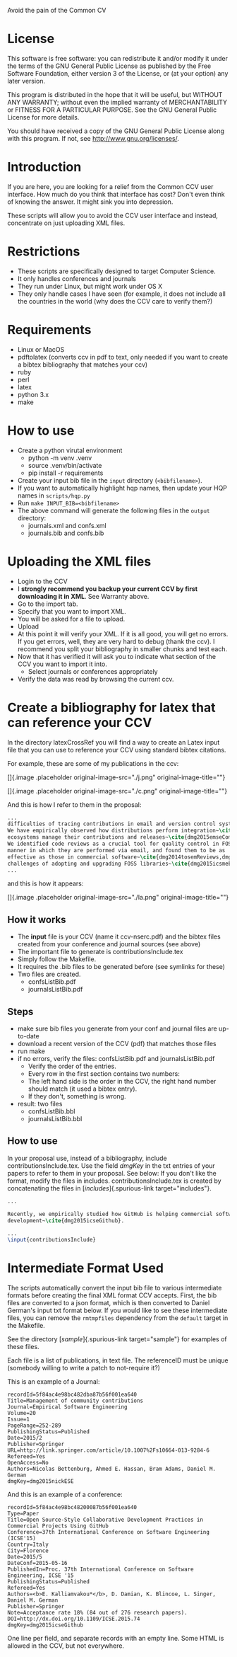 Avoid the pain of the Common CV

# License

This software is free software: you can redistribute it and/or modify it
under the terms of the GNU General Public License as published by the
Free Software Foundation, either version 3 of the License, or (at your
option) any later version.

This program is distributed in the hope that it will be useful, but
WITHOUT ANY WARRANTY; without even the implied warranty of
MERCHANTABILITY or FITNESS FOR A PARTICULAR PURPOSE. See the GNU General
Public License for more details.

You should have received a copy of the GNU General Public License along
with this program. If not, see <http://www.gnu.org/licenses/>.

# Introduction

If you are here, you are looking for a relief from the Common CCV user
interface. How much do you think that interface has cost? Don\'t even
think of knowing the answer. It might sink you into depression.

These scripts will allow you to avoid the CCV user interface and
instead, concentrate on just uploading XML files.

# Restrictions

-   These scripts are specifically designed to target Computer Science.
-   It only handles conferences and journals
-   They run under Linux, but might work under OS X
-   They only handle cases I have seen (for example, it does not include
    all the countries in the world (why does the CCV care to verify
    them?)

# Requirements

-   Linux or MacOS
-   pdftolatex (converts ccv in pdf to text, only needed if you want to
    create a bibtex bibliography that matches your ccv)
-   ruby
-   perl
-   latex
-   python 3.x
-   make

# How to use

- Create a python virutal environment
  - python -m venv .venv
  - source .venv/bin/activate
  - pip install -r requirements 
- Create your input bib file in the `input` directory (`<bibfilename>`). 
- If you want to automatically highlight hqp names, then update your HQP names in `scripts/hqp.py`
- Run `make INPUT_BIB=<bibfilename>` 
- The above command will generate the following files in the `output` directory:
    -   journals.xml and confs.xml
    -   journals.bib and confs.bib


# Uploading the XML files

-   Login to the CCV
-   I **strongly recommend you backup your current CCV by first
    downloading it in XML**. See Warranty above.
-   Go to the import tab.
-   Specify that you want to import XML.
-   You will be asked for a file to upload.
-   Upload
-   At this point it will verify your XML. If it is all good, you will
    get no errors. If you get errors, well, they are very hard to debug
    (thank the ccv). I recommend you split your bibliography in smaller
    chunks and test each.
-   Now that it has verified it will ask you to indicate what section of
    the CCV you want to import it into.
    -   Select journals or conferences appropriately
-   Verify the data was read by browsing the current ccv.

# Create a bibliography for latex that can reference your CCV

In the directory latexCrossRef you will find a way to create an Latex
input file that you can use to reference your CCV using standard bibtex
citations.

For example, these are some of my publications in the ccv:

[]{.image .placeholder original-image-src="./j.png"
original-image-title=""}

[]{.image .placeholder original-image-src="./c.png"
original-image-title=""}

And this is how I refer to them in the proposal:

``` LaTeX
...
difficulties of tracing contributions in email and version control systems \cite{dmg2015contMining,dmg2014esemMailCommits}.
We have empirically observed how distributions perform integration~\cite{dmg2014eseDebianInt}, and how software
ecosystems manage their contributions and releases~\cite{dmg2015emseCommuContrib,dmg2013csmrR}
We identified code reviews as a crucial tool for quality control in FOSS projects, investigated the
manner in which they are performed via email, and found them to be as
effective as those in commercial software~\cite{dmg2014tosemReviews,dmg2012ieeeReviews}. We have also explored the
challenges of adopting and upgrading FOSS libraries~\cite{dmg2015icsmeEralib,dmg2014vissoftLib}.
...
```

and this is how it appears:

[]{.image .placeholder original-image-src="./la.png"
original-image-title=""}

## How it works

-   The **input** file is your CCV (name it ccv-nserc.pdf) and the
    bibtex files created from your conference and journal sources (see
    above)
-   The important file to generate is contributionsInclude.tex
-   Simply follow the Makefile.
-   It requires the .bib files to be generated before (see symlinks for
    these)
-   Two files are created.
    -   confsListBib.pdf
    -   journalsListBib.pdf

## Steps

-   make sure bib files you generate from your conf and journal files
    are up-to-date
-   download a recent version of the CCV (pdf) that matches those files
-   run make
-   if no errors, verify the files: confsListBib.pdf and
    journalsListBib.pdf
    -   Verify the order of the entries.
    -   Every row in the first section contains two numbers:
    -   The left hand side is the order in the CCV, the right hand
        number should match (it used a bibtex entry).
    -   If they don\'t, something is wrong.
-   result: two files
    -   confsListBib.bbl
    -   journalsListBib.bbl

## How to use

In your proposal use, instead of a bibliography, include
contributionsInclude.tex. Use the field *dmgKey* in the txt entries of
your papers to refer to them in your proposal. See below: If you don\'t
like the format, modify the files in includes. contributionsInclude.tex
is created by concatenating the files in [*includes*]{.spurious-link
target="includes"}.

``` LaTeX
...

Recently, we empirically studied how GitHub is helping commercial software
development~\cite{dmg2015icseGithub}. 

...
\input{contributionsInclude}

```


# Intermediate Format Used

The scripts automatically convert the input bib file to various intermediate formats before creating the final XML format CCV accepts. First, the bib files are converted to a json format, which is then converted to Daniel German's input txt format below. If you would like to see these intermediate files, you can remove the `rmtmpfiles` dependency from the `default` target in the Makefile.

See the directory [*sample*]{.spurious-link target="sample"} for
examples of these files.

Each file is a list of publications, in text file. The referenceID must
be unique (somebody willing to write a patch to not-require it?)

This is an example of a Journal:

    recordId=5f84ac4e98bc482dba87b56f001ea640
    Title=Management of community contributions
    Journal=Empirical Software Engineering
    Volume=20
    Issue=1
    PageRange=252-289
    PublishingStatus=Published
    Date=2015/2
    Publisher=Springer
    URL=http://link.springer.com/article/10.1007%2Fs10664-013-9284-6
    Refereed=Yes
    OpenAccess=No
    Authors=Nicolas Bettenburg, Ahmed E. Hassan, Bram Adams, Daniel M. German
    dmgKey=dmg2015nickESE

And this is an example of a conference:

    recordId=5f84ac4e98bc48200087b56f001ea640
    Type=Paper
    Title=Open Source-Style Collaborative Development Practices in Commercial Projects Using GitHub
    Conference=37th International Conference on Software Engineering (ICSE'15)
    Country=Italy
    City=Florence
    Date=2015/5
    DateConf=2015-05-16
    PublishedIn=Proc. 37th International Conference on Software Engineering, ICSE '15
    PublishingStatus=Published
    Refereed=Yes
    Authors=<b>E. Kalliamvakou*</b>, D. Damian, K. Blincoe, L. Singer, Daniel M. German
    Publisher=Springer
    Note=Acceptance rate 18% (84 out of 276 research papers).
    DOI=http://dx.doi.org/10.1109/ICSE.2015.74
    dmgKey=dmg2015icseGithub

One line per field, and separate records with an empty line. Some HTML
is allowed in the CCV, but not everywhere.


